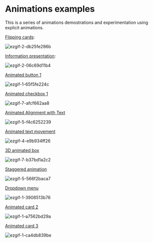 # Animations examples

This is a series of animations demostrations and experimentation using explicit animations.

[Flipping cards](https://github.com/hydev777/wt-flutter-samples/blob/main/lib/flipping_cards.dart):

![ezgif-2-db25fe286b](https://github.com/hydev777/wt-flutter-samples/assets/84458390/393d2d14-e968-4b00-a747-17a217f3906b)

[Information presentation](https://github.com/hydev777/wt-flutter-samples/blob/main/lib/presentation.dart):

![ezgif-2-06c69d11b4](https://github.com/hydev777/wt-flutter-samples/assets/84458390/97b06f83-b6e6-45dc-8e7b-dff563a5ce40)

[Animated button 1](https://github.com/hydev777/wt-flutter-samples/blob/main/lib/animated_button_1.dart)

![ezgif-1-65f5fe224c](https://github.com/hydev777/wt-flutter-samples/assets/84458390/32d9e734-79a6-4186-b407-2da1cdce1e8f)

[Animated checkbox 1](https://github.com/hydev777/wt-flutter-samples/blob/main/lib/dynamic_check_mark.dart)

![ezgif-7-afcf662aa8](https://github.com/hydev777/wt-flutter-samples/assets/84458390/63c363c2-2fb2-4103-afc3-7ec73eadbdb2)

[Animated Alignment with Text](https://github.com/hydev777/wt-flutter-samples/blob/main/lib/animated_align_example_1.dart)

![ezgif-5-f4c6252239](https://github.com/hydev777/wt-flutter-samples/assets/84458390/0bef1726-ca71-4201-bd83-81c836b49268)

[Animated text movement](https://github.com/hydev777/wt-flutter-samples/blob/main/lib/animated_align_text.dart)

![ezgif-4-e9b934ff26](https://github.com/hydev777/wt-flutter-samples/assets/84458390/f7f7f278-0cd8-4f64-8b7e-ba3f46df88e9)

[3D animated box](https://github.com/hydev777/wt-flutter-samples/blob/main/lib/three_d_planes.dart)

![ezgif-7-b37bd1a2c2](https://github.com/hydev777/wt-flutter-samples/assets/84458390/8828ade5-e716-4588-a67a-63cd0e90c37c)

[Staggered animation](https://github.com/hydev777/wt-flutter-samples/blob/main/lib/staggerered_menu.dart)

![ezgif-5-566f2baca7](https://github.com/hydev777/wt-flutter-samples/assets/84458390/d91accc0-f00a-4fba-8c49-8865bcefa6a0)

[Dropdown menu](https://github.com/hydev777/wt-flutter-samples/blob/main/lib/animated_menu.dart)

![ezgif-1-3908513b76](https://github.com/hydev777/wt-flutter-samples/assets/84458390/437f9e48-1dd3-46fb-9dca-3a9a84baeba2)

[Animated card 2](https://github.com/hydev777/wt-flutter-samples/blob/main/lib/animated_card_2.dart)

![ezgif-1-a7562bd29a](https://github.com/hydev777/wt-flutter-samples/assets/84458390/7efb42a4-a27d-442f-b128-7dc2b6ba6e0c)

[Animated card 3](https://github.com/hydev777/wt-flutter-samples/blob/main/lib/animated_card_3.dart)

![ezgif-1-ca4db839be](https://github.com/hydev777/wt-flutter-samples/assets/84458390/8c70a286-2404-4f78-bee4-20616963fb95)







